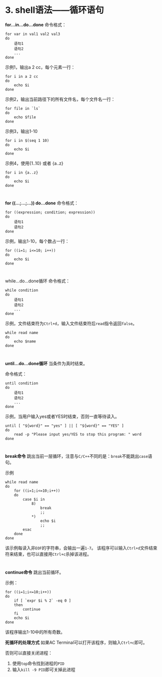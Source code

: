 # 3. shell语法——循环语句

**for…in…do…done**
命令格式：

```shell
for var in val1 val2 val3
do
    语句1
    语句2
    ...
done
```


示例1，输出a 2 cc，每个元素一行：

```shell
for i in a 2 cc
do
    echo $i
done
```


示例2，输出当前路径下的所有文件名，每个文件名一行：

```shell
for file in `ls`
do
    echo $file
done
```


示例3，输出1-10

```shell
for i in $(seq 1 10)
do
    echo $i
done
```


示例4，使用{1..10} 或者 {a..z}

```shell
for i in {a..z}
do
    echo $i
done
```

#  

**for ((…;…;…)) do…done**
命令格式：

```shell
for ((expression; condition; expression))
do
    语句1
    语句2
done
```


示例，输出1-10，每个数占一行：

```shell
for ((i=1; i<=10; i++))
do
    echo $i
done
```


#  

while…do…done循环
命令格式：

```shell
while condition
do
    语句1
    语句2
    ...
done
```


示例，文件结束符为`Ctrl+d`，输入文件结束符后`read`指令返回`false`。

```shell
while read name
do
    echo $name
done
```

#  

**until…do…done循环**
当条件为真时结束。

命令格式：

```shell
until condition
do
    语句1
    语句2
    ...
done
```


示例，当用户输入yes或者YES时结束，否则一直等待读入。

```shell
until [ "${word}" == "yes" ] || [ "${word}" == "YES" ]
do
    read -p "Please input yes/YES to stop this program: " word
done
```


#  

**break命令**
跳出当前一层循环，注意与`C/C++`不同的是：`break`不能跳出`case`语句。

示例

```shell
while read name
do
    for ((i=1;i<=10;i++))
    do
        case $i in
            8)
                break
                ;;
            *)
                echo $i
                ;;
        esac
    done
done
```

该示例每读入非`EOF`的字符串，会输出一遍`1-7`。
该程序可以输入`Ctrl+d`文件结束符来结束，也可以直接用`Ctrl+c`杀掉该进程。

#  

**continue命令**
跳出当前循环。

示例：

```shell
for ((i=1;i<=10;i++))
do
    if [ `expr $i % 2` -eq 0 ]
    then
        continue
    fi
    echo $i
done
```


该程序输出1-10中的所有奇数。

**死循环的处理方式**
如果AC Terminal可以打开该程序，则输入`Ctrl+c`即可。

否则可以直接关闭进程：

1. 使用`top`命令找到进程的`PID`
2. 输入`kill -9 PID`即可关掉此进程

